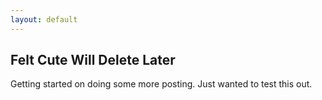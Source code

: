 ```yaml
---
layout: default
---
```


## Felt Cute Will Delete Later 

Getting started on doing some more posting. Just wanted to test this out. 

